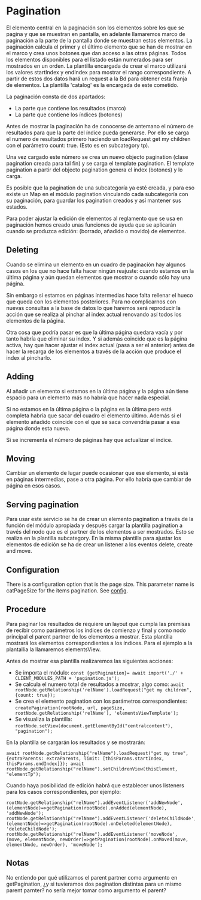 Pagination
==========

El elemento central en la paginación son los elementos sobre los que se pagina y que se muestran en pantalla, en adelante llamaremos marco de paginación a la parte de la pantalla donde se muestran estos elementos. La paginación calcula el primer y el último elemento que se han de mostrar en el marco y crea unos botones que dan acceso a las otras páginas. Todos los elementos disponibles para el listado están numerados para ser mostrados en un orden. La plantilla encargada de crear el marco utilizará los valores startIndex y endIndex para mostrar el rango correspondiente. A partir de estos dos datos hará un request a la Bd para obtener esta franja de elementos. La plantilla 'catalog' es la encargada de este cometido.

La paginación consta de dos apartados:
- La parte que contiene los resultados (marco)
- La parte que contiene los índices (botones)

Antes de mostrar la paginación ha de conocerse de antemano el número de resultados para que la parte del índice pueda generarse. Por ello se carga el numero de resultados primero haciendo un loadRequest get my children con el parámetro count: true. (Esto es en subcategory tp).

Una vez cargado este número se crea un nuevo objecto pagination (clase pagination creada para tal fin) y se carga el template pagination. El template pagination a partir del objecto pagination genera el index (botones) y lo carga.

Es posible que la pagination de una subcategoría ya esté creada, y para eso existe un Map en el módulo pagination vinculando cada subcategoría con su paginación, para guardar los pagination creados y así mantener sus estados.

Para poder ajustar la edición de elementos al reglamento que se usa en paginación hemos creado unas funciones de ayuda que se aplicarán cuando se produzca edición: (borrado, añadido o movido) de elementos.

## Deleting

Cuando se elimina un elemento en un cuadro de paginación hay algunos casos en los que no hace falta hacer ningún reajuste: cuando estamos en la última página y aún quedan elementos que mostrar o cuando sólo hay una página.

Sin embargo si estamos en páginas intermedias hace falta rellenar el hueco que queda con los elementos posteriores. Para no complicarnos con nuevas consultas a la base de datos lo que haremos será reproducir la acción que se realiza al pinchar al index actual renovando así todos los elementos de la página.

Otra cosa que podría pasar es que la última página quedara vacía y por tanto habría que eliminar su index. Y si además coincide que es la página activa, hay que hacer ajustar el index actual (pasa a ser el anterior) antes de hacer la recarga de los elementos a través de la acción que produce el index al pincharlo.

## Adding

Al añadir un elemento si estamos en la última página y la página aún tiene espacio para un elemento más no habría que hacer nada especial. 

Si no estamos en la última página o la página es la última pero está completa habría que sacar del cuadro el elemento último. Además si el elemento añadido coincide con el que se saca convendría pasar a esa página donde esta nuevo.

Si se incrementa el número de páginas hay que actualizar el índice.

## Moving

Cambiar un elemento de lugar puede ocasionar que ese elemento, si está en páginas intermedias, pase a otra página. Por ello habría que cambiar de página en esos casos.

## Serving pagination

Para usar este servicio se ha de crear un elemento pagination a través de la función del módulo apropiada y después cargar la plantilla pagination a través del nodo que es el partner de los elementos a ser mostrados. Esto se realiza en la plantilla subcategory. En la misma plantilla para ajustar los elementos de edición se ha de crear un listener a los eventos delete, create and move.

## Configuration

There is a configuration option that is the page size. This parameter name is catPageSize for the items pagination. See [config](config.md).

## Procedure

Para paginar los resultados de requiere un layout que cumpla las premisas de recibir como parámetros los índices de comienzo y final y como nodo principal el parent partner de los elementos a mostrar. Esta plantilla mostrará los elementos correspondientes a los índices. Para el ejemplo a la plantallia la llamaremos elementsView.

Antes de mostrar esa plantilla realizaremos las siguientes acciones:

- Se importa el módulo: `const {getPagination}= await import('./' + CLIENT_MODULES_PATH + 'pagination.js');`
- Se calcula el numero total de resultados a mostrar, algo como: `await rootNode.getRelationship('relName').loadRequest("get my children", {count: true});`
- Se crea el elemento pagination con los parámetros correspondientes: `createPagination(rootNode, url, pageSize, rootNode.getRelationship('relName'), 'elementsViewTemplate');`
- Se visualiza la plantilla: `rootNode.setView(document.getElementById("centralcontent"), "pagination");`

En la plantilla se cargarán los resultados y se mostrarán:

`await rootNode.getRelationship("relName").loadRequest("get my tree", {extraParents: extraParents, limit: [thisParams.startIndex, thisParams.endIndex]});
await rootNode.getRelationship("relName").setChildrenView(thisElement, "elementTp");`

Cuando haya posibilidad de edición habrá que establecer unos listeners para los casos correspondientes, por ejemplo:
```
rootNode.getRelationship("relName").addEventListener('addNewNode', (elementNode)=>getPagination(rootNode).onAdded(elementNode), 'addNewNode');
rootNode.getRelationship("relName").addEventListener('deleteChildNode', (elementNode)=>getPagination(rootNode).onDeleted(elementNode), 'deleteChildNode');
rootNode.getRelationship("relName").addEventListener('moveNode', (move, elementNode, newOrder)=>getPagination(rootNode).onMoved(move, elementNode, newOrder), 'moveNode');
```

## Notas

No entiendo por qué utilizamos el parent partner como argumento en getPagination, ¿y si tuvieramos dos pagination distintas para un mismo parent parnter? no sería mejor tomar como argumento el parent?